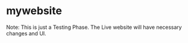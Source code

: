 # mywebsite
Note: This is just a Testing Phase. The Live website will have necessary changes and UI.
